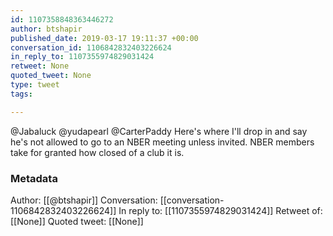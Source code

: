 ```yaml
---
id: 1107358848363446272
author: btshapir
published_date: 2019-03-17 19:11:37 +00:00
conversation_id: 1106842832403226624
in_reply_to: 1107355974829031424
retweet: None
quoted_tweet: None
type: tweet
tags:

---
```


@Jabaluck @yudapearl @CarterPaddy Here's where I'll drop in and say he's not allowed to go to an NBER meeting unless invited. NBER members take for granted how closed of a club it is.

### Metadata

Author: [[@btshapir]]
Conversation: [[conversation-1106842832403226624]]
In reply to: [[1107355974829031424]]
Retweet of: [[None]]
Quoted tweet: [[None]]
